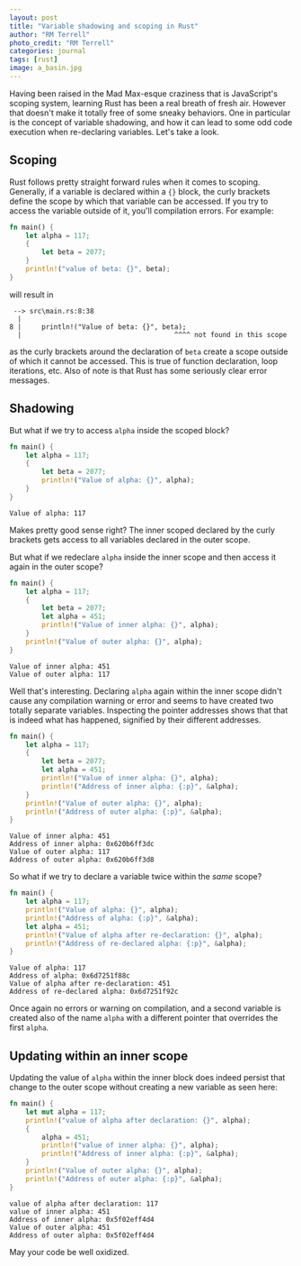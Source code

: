 ```yaml
---
layout: post
title: "Variable shadowing and scoping in Rust"
author: "RM Terrell"
photo_credit: "RM Terrell"
categories: journal
tags: [rust]
image: a_basin.jpg
---
```


Having been raised in the Mad Max-esque craziness that is JavaScript's scoping system, learning Rust has been a real breath of fresh air. However that doesn't make it totally free of some sneaky behaviors. One in particular is the concept of variable shadowing, and how it can lead to some odd code execution when re-declaring variables. Let's take a look.

## Scoping

Rust follows pretty straight forward rules when it comes to scoping. Generally, if a variable is declared within a `{}` block, the curly brackets define the scope by which that variable can be accessed. If you try to access the variable outside of it, you'll compilation errors. For example:

```rust
fn main() {
    let alpha = 117;
    {
        let beta = 2077;
    }
    println!("value of beta: {}", beta);
}
```

will result in

```console
 --> src\main.rs:8:38
  |
8 |     println!("Value of beta: {}", beta);
  |                                      ^^^^ not found in this scope
```

as the curly brackets around the declaration of `beta` create a scope outside of which it cannot be accessed. This is true of function declaration, loop iterations, etc. Also of note is that Rust has some seriously clear error messages.

## Shadowing

But what if we try to access `alpha` inside the scoped block?

```rust
fn main() {
    let alpha = 117;
    {
        let beta = 2077;
        println!("Value of alpha: {}", alpha);
    }
}
```

```console
Value of alpha: 117
```

Makes pretty good sense right? The inner scoped declared by the curly brackets gets access to all variables declared in the outer scope.

But what if we redeclare `alpha` inside the inner scope and then access it again in the outer scope?

```rust
fn main() {
    let alpha = 117;
    {
        let beta = 2077;
        let alpha = 451;
        println!("Value of inner alpha: {}", alpha);
    }
    println!("Value of outer alpha: {}", alpha);
}
```

```console
Value of inner alpha: 451
Value of outer alpha: 117
```

Well that's interesting. Declaring `alpha` again within the inner scope didn't cause any compilation warning or error and seems to have created two totally separate variables. Inspecting the pointer addresses shows that that is indeed what has happened, signified by their different addresses.

```rust
fn main() {
    let alpha = 117;
    {
        let beta = 2077;
        let alpha = 451;
        println!("Value of inner alpha: {}", alpha);
        println!("Address of inner alpha: {:p}", &alpha);
    }
    println!("Value of outer alpha: {}", alpha);
    println!("Address of outer alpha: {:p}", &alpha);
}
```

```console
Value of inner alpha: 451
Address of inner alpha: 0x620b6ff3dc
Value of outer alpha: 117
Address of outer alpha: 0x620b6ff3d8
```

So what if we try to declare a variable twice within the _same_ scope?

```rust
fn main() {
    let alpha = 117;
    println!("Value of alpha: {}", alpha);
    println!("Address of alpha: {:p}", &alpha);
    let alpha = 451;
    println!("Value of alpha after re-declaration: {}", alpha);
    println!("Address of re-declared alpha: {:p}", &alpha);
}
```

```console
Value of alpha: 117
Address of alpha: 0x6d7251f88c
Value of alpha after re-declaration: 451
Address of re-declared alpha: 0x6d7251f92c
```

Once again no errors or warning on compilation, and a second variable is created also of the name `alpha` with a different pointer that overrides the first `alpha`.

## Updating within an inner scope

Updating the value of `alpha` within the inner block does indeed persist that change to the outer scope without creating a new variable as seen here:

```rust
fn main() {
    let mut alpha = 117;
    println!("value of alpha after declaration: {}", alpha);
    {
        alpha = 451;
        println!("value of inner alpha: {}", alpha);
        println!("Address of inner alpha: {:p}", &alpha);
    }
    println!("Value of outer alpha: {}", alpha);
    println!("Address of outer alpha: {:p}", &alpha);
}
```

```console
value of alpha after declaration: 117
value of inner alpha: 451
Address of inner alpha: 0x5f02eff4d4
Value of outer alpha: 451
Address of outer alpha: 0x5f02eff4d4
```

May your code be well oxidized.
